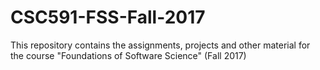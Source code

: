 # CSC591-FSS-Fall-2017

This repository contains the assignments, projects and other material for the course "Foundations of Software Science" (Fall 2017)
